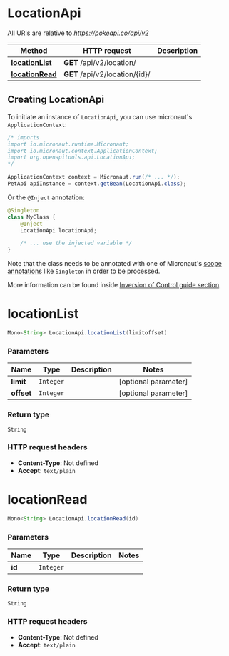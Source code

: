 # LocationApi

All URIs are relative to *https://pokeapi.co/api/v2*

Method | HTTP request | Description
------------- | ------------- | -------------
[**locationList**](LocationApi.md#locationList) | **GET** /api/v2/location/ | 
[**locationRead**](LocationApi.md#locationRead) | **GET** /api/v2/location/{id}/ | 


## Creating LocationApi

To initiate an instance of `LocationApi`, you can use micronaut's `ApplicationContext`:
```java
/* imports
import io.micronaut.runtime.Micronaut;
import io.micronaut.context.ApplicationContext;
import org.openapitools.api.LocationApi;
*/

ApplicationContext context = Micronaut.run(/* ... */);
PetApi apiInstance = context.getBean(LocationApi.class);
```

Or the `@Inject` annotation:
```java
@Singleton
class MyClass {
    @Inject
    LocationApi locationApi;

    /* ... use the injected variable */
}
```
Note that the class needs to be annotated with one of Micronaut's [scope annotations](https://docs.micronaut.io/latest/guide/#scopes) like `Singleton` in order to be processed.

More information can be found inside [Inversion of Control guide section](https://docs.micronaut.io/latest/guide/#ioc).

<a name="locationList"></a>
# **locationList**
```java
Mono<String> LocationApi.locationList(limitoffset)
```



### Parameters
Name | Type | Description  | Notes
------------- | ------------- | ------------- | -------------
 **limit** | `Integer`|  | [optional parameter]
 **offset** | `Integer`|  | [optional parameter]


### Return type
`String`



### HTTP request headers
 - **Content-Type**: Not defined
 - **Accept**: `text/plain`

<a name="locationRead"></a>
# **locationRead**
```java
Mono<String> LocationApi.locationRead(id)
```



### Parameters
Name | Type | Description  | Notes
------------- | ------------- | ------------- | -------------
 **id** | `Integer`|  |


### Return type
`String`



### HTTP request headers
 - **Content-Type**: Not defined
 - **Accept**: `text/plain`

